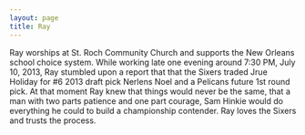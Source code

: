 ```yaml
---
layout: page
title: Ray
---
```


Ray worships at St. Roch Community Church and supports the New Orleans school choice system. While working late one evening around 7:30 PM, July 10, 2013, Ray stumbled upon a report that that the Sixers traded Jrue Holiday for #6 2013 draft pick Nerlens Noel and a Pelicans future 1st round pick. At that moment Ray knew that things would never be the same, that a man with two parts patience and one part courage, Sam Hinkie would do everything he could to build a championship contender. Ray loves the Sixers and trusts the process. 
